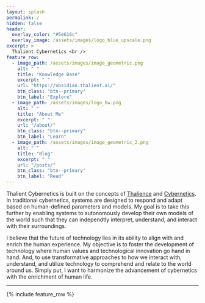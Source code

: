 ```yaml
---
layout: splash
permalink: /
hidden: false
header:
  overlay_color: "#5e616c"
  overlay_image: /assets/images/logo_blue_upscale.png
excerpt: >
  Thalient Cybernetics <br />
feature_row:
  - image_path: /assets/images/image_geometric.png
    alt: " "
    title: "Knowledge Base"
    excerpt: " "
    url: "https://obsidian.thalient.ai/"
    btn_class: "btn--primary"
    btn_label: "Explore"
  - image_path: /assets/images/logo_bw.png
    alt: " "
    title: "About Me"
    excerpt: " "
    url: "/about/"
    btn_class: "btn--primary"
    btn_label: "Learn"
  - image_path: /assets/images/image_geometric_2.png
    alt: " "
    title: "Blog"
    excerpt: " "
    url: "/posts/"
    btn_class: "btn--primary"
    btn_label: "Read"
---
```


Thalient Cybernetics is built on the concepts of [Thalience](https://www.kschroeder.com/my-books/ventus/thalience) and [Cybernetics](https://en.wikipedia.org/wiki/Cybernetics:_Or_Control_and_Communication_in_the_Animal_and_the_Machine). In traditional cybernetics, systems are designed to respond and adapt based on human-defined parameters and models. My goal is to take this further by enabling systems to autonomously develop their own models of the world such that they can independtly interpret, understand, and interact with their surroundings. 

I believe that the future of technology lies in its ability to align with and enrich the human experience. My objective is to foster the development of technology where human values and technological innovation go hand in hand. And, to use transformative approaches to how we interact with, understand, and utilize technology to comprehend and relate to the world around us. Simply put, I want to harmonize the advancement of cybernetics with the enrichment of human life.

---

{% include feature_row %}
